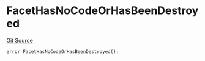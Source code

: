 # FacetHasNoCodeOrHasBeenDestroyed
[Git Source](https://github.com/thrackle-io/forte-rules-engine/blob/bdbc52f883a20b14a0585dd8216061e6f7e40df3/src/protocol/economic/ruleProcessor/RuleProcessorDiamond.sol)


```solidity
error FacetHasNoCodeOrHasBeenDestroyed();
```

